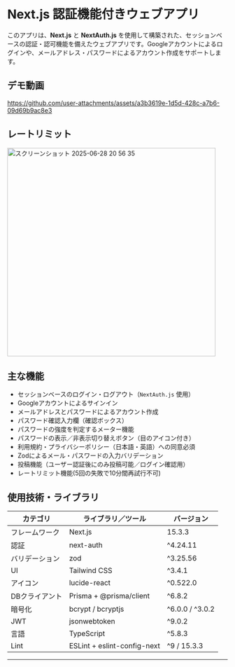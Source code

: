 # Next.js 認証機能付きウェブアプリ

このアプリは、**Next.js** と **NextAuth.js** を使用して構築された、セッションベースの認証・認可機能を備えたウェブアプリです。Googleアカウントによるログインや、メールアドレス・パスワードによるアカウント作成をサポートします。

## デモ動画
https://github.com/user-attachments/assets/a3b3619e-1d5d-428c-a7b6-09d69b9ac8e3

## レートリミット
<img width="476" alt="スクリーンショット 2025-06-28 20 56 35" src="https://github.com/user-attachments/assets/4e61d116-5080-4496-a57a-43be57ab0f02" />

## 主な機能

- セッションベースのログイン・ログアウト（`NextAuth.js` 使用）
- Googleアカウントによるサインイン
- メールアドレスとパスワードによるアカウント作成
- パスワード確認入力欄（確認ボックス）
- パスワードの強度を判定するメーター機能
- パスワードの表示／非表示切り替えボタン（目のアイコン付き）
- 利用規約・プライバシーポリシー（日本語・英語）への同意必須
- Zodによるメール・パスワードの入力バリデーション
- 投稿機能（ユーザー認証後にのみ投稿可能／ログイン確認用）
- レートリミット機能(5回の失敗で10分間再試行不可)


## 使用技術・ライブラリ

| カテゴリ       | ライブラリ／ツール            | バージョン     |
|----------------|-------------------------------|----------------|
| フレームワーク | Next.js                       | 15.3.3         |
| 認証           | next-auth                     | ^4.24.11       |
| バリデーション | zod                           | ^3.25.56       |
| UI             | Tailwind CSS                  | ^3.4.1         |
| アイコン       | lucide-react                  | ^0.522.0       |
| DBクライアント | Prisma + @prisma/client       | ^6.8.2         |
| 暗号化         | bcrypt / bcryptjs             | ^6.0.0 / ^3.0.2|
| JWT            | jsonwebtoken                  | ^9.0.2         |
| 言語           | TypeScript                    | ^5.8.3         |
| Lint           | ESLint + eslint-config-next   | ^9 / 15.3.3    |

---
